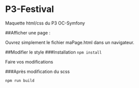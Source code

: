 # P3-Festival
Maquette html/css du P3 OC-Symfony

##Afficher une page :

Ouvrez simplement le fichier maPage.html dans un navigateur.


##Modifier le style
###Installation
```npm install```

Faire vos modifications

###Après modification du scss

```npm run build```




